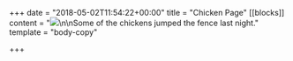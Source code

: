+++
date = "2018-05-02T11:54:22+00:00"
title = "Chicken Page"
[[blocks]]
content = "![](https://lh3.googleusercontent.com/GuY5J4ahveQ6wpEhuiGAR68kkzsaECbr8rbdCYXS81sm0BLqwJhTAY3wa8N7JsO6o-RBy65YZ3Cd6DxA4A=w250-h220-rw#.jpg)\n\nSome of the chickens jumped the fence last night."
template = "body-copy"

+++

